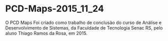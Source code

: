 # PCD-Maps-2015_11_24
 O PCD Maps Foi criado como trabalho de conclusão do curso de Análise e Desenvolvimento de Sistemas, da Faculdade de Tecnologia Senac RS, pelo aluno Thiago Ramos da Rosa, em 2015.
